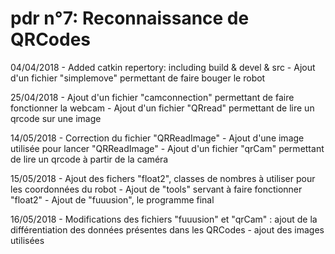 # pdr n°7: Reconnaissance de QRCodes 

04/04/2018
    - Added catkin repertory: including build & devel & src
    - Ajout d'un fichier "simplemove" permettant de faire bouger le robot

25/04/2018
    - Ajout d'un fichier "camconnection" permettant de faire fonctionner la webcam
    - Ajout d'un fichier "QRread" permettant de lire un qrcode sur une image 

14/05/2018
    - Correction du fichier "QRReadImage"
    - Ajout d'une image utilisée pour lancer "QRReadImage"
    - Ajout d'un fichier "qrCam" permettant de lire un qrcode à partir de la caméra

15/05/2018
    - Ajout des fichers "float2", classes de nombres à utiliser pour les coordonnées du robot
    - Ajout de "tools" servant à faire fonctionner "float2"
    - Ajout de "fuuusion", le programme final

16/05/2018
    - Modifications des fichiers "fuuusion" et "qrCam" : ajout de la différentiation des données présentes dans les QRCodes
    - ajout des images utilisées 

